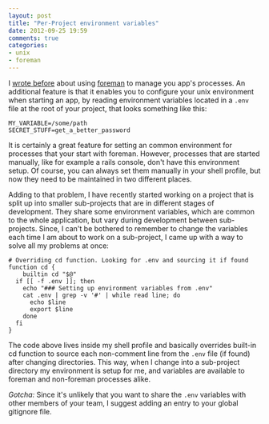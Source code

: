 ```yaml
---
layout: post
title: "Per-Project environment variables"
date: 2012-09-25 19:59
comments: true
categories:
- unix
- foreman
---
```


I [wrote before][1] about using [foreman][2] to manage you app's processes. An additional feature is that it enables you to configure your unix environment when starting an app, by reading environment variables
located in a ```.env``` file at the root of your project, that looks something like this:

```shell
MY_VARIABLE=/some/path
SECRET_STUFF=get_a_better_password
```

It is certainly a great feature for setting an common environment for processes that your start with foreman. However, processes that are started manually, like for example a rails console, don't have this environment setup. Of course, you can always set them manually in your shell profile, but now they need to be maintained in two different places.

<!-- more -->

Adding to that problem, I have recently started working on a project that is split up into smaller sub-projects that are in different stages of development. They share some environment variables, which are common to the whole application, but vary during development between sub-projects. Since, I can't be bothered to remember to change the variables each time I am about to work on a sub-project, I came up with a way to solve all my problems at once:

```shell
# Overriding cd function. Looking for .env and sourcing it if found
function cd {
 	builtin cd "$@"
  if [[ -f .env ]]; then
    echo "### Setting up environment variables from .env"
    cat .env | grep -v '#' | while read line; do
      echo $line
      export $line
    done
  fi
}
```

The code above lives inside my shell profile and basically overrides built-in cd function to source each non-comment line from the ```.env``` file (if found) after changing directories. This way, when I change into a sub-project directory my environment is setup for me, and variables are available to foreman and non-foreman processes alike.

*Gotcha:* Since it's unlikely that you want to share the ```.env``` variables with other members of your team, I suggest adding an entry to your global gitignore file.

[1]: http://ylan.segal-family.com/blog/2012/09/03/manage-your-apps-multiple-processes-with-a-procfile/
[2]: https://github.com/ddollar/foreman

